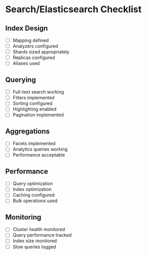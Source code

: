 # Search/Elasticsearch Checklist

## Index Design
- [ ] Mapping defined
- [ ] Analyzers configured
- [ ] Shards sized appropriately
- [ ] Replicas configured
- [ ] Aliases used

## Querying
- [ ] Full-text search working
- [ ] Filters implemented
- [ ] Sorting configured
- [ ] Highlighting enabled
- [ ] Pagination implemented

## Aggregations
- [ ] Facets implemented
- [ ] Analytics queries working
- [ ] Performance acceptable

## Performance
- [ ] Query optimization
- [ ] Index optimization
- [ ] Caching configured
- [ ] Bulk operations used

## Monitoring
- [ ] Cluster health monitored
- [ ] Query performance tracked
- [ ] Index size monitored
- [ ] Slow queries logged
